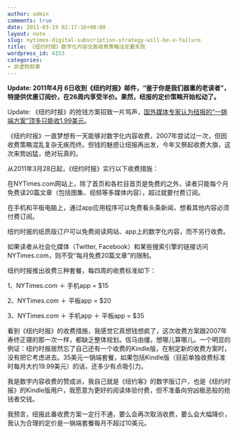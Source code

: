 ```yaml
---
author: admin
comments: true
date: 2011-03-19 02:17:16+00:00
layout: note
slug: nytimes-digital-subscription-strategy-will-be-a-failure
title: 《纽约时报》数字化内容全面收费策略注定要失败
wordpress_id: 4153
categories:
- 非虚构叙事
---
```


**Update: 2011年4月 6日收到《纽约时报》邮件，“鉴于你是我们器重的老读者”，特提供优惠订阅价，在26周内享受半价。果然，纽报的定价策略开始松动了。**

Update: 《纽约时报》的抢钱方案招致一片骂声，[国外媒体专家认为纽报的“一锅端方案”顶多只能收1.99美元](http://steveouting.com/2011/03/17/nytimes-new-pay-model-they-blew-it/)。

《纽约时报》一直梦想有一天能够对数字化内容收费，2007年尝试过一次，但因收费策略混乱复杂无疾而终。但钱的魅惑让纽报再出发，今年又祭起收费大旗，这次来势凶猛，绝对玩真的。

从2011年3月28日起，《纽约时报》实行以下收费措施：

在NYTimes.com网站上，除了首页和各栏目首页是免费的之外，读者只能每个月免费读20篇文章（包括图集、视频等多媒体内容），超过就要付费订阅。

在手机和平板电脑上，通过app应用程序可以免费看头条新闻，想看其他内容必须付费订阅。

纽约时报的纸质版订户可以免费阅读网站、app上的数字化内容，而不另行收费。

如果读者从社会化媒体（Twitter, Facebook）和某些搜索引擎的链接访问NYTimes.com，则不受“每月免费20篇文章”的限制。

纽约时报推出收费三种套餐，每四周的收费标准如下：

1、NYTimes.com ＋ 手机app = $15

2、NYTimes.com ＋ 平板app = $20

3、NYTimes.com ＋ 手机app ＋ 平板app = $35

看到《纽约时报》的收费措施，我感觉它真想钱想疯了，这次收费方案跟2007年寿终正寝的那一次一样，都缺乏整体规划。信马由缰，想哪儿算哪儿。一个明显的例证：纽约时报居然忘了自己还有一个收费的Kindle版，在制定新的收费方案时，没有把它考虑进去。35美元一锅端套餐，如果包括Kindle版（目前单独收费标准时每月大约19.99美元）的话，还多少有点吸引力。

我是数字内容收费的赞成派，我自己就是《纽约客》的数字版订户，也是《纽约时报》的Kindle版用户，我愿意为更好的阅读体验付费，但不准备向穷凶极恶般的抢钱者交钱。

我预言，纽报此番收费方案一定行不通，要么会再次取消收费，要么会大幅降价，我认为合理的定价是一锅端套餐每月不超过10美元。
